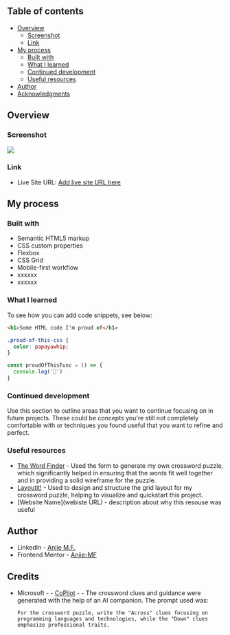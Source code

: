 ## Table of contents

- [Overview](#overview)
  - [Screenshot](#screenshot)
  - [Link](#link)
- [My process](#my-process)
  - [Built with](#built-with)
  - [What I learned](#what-i-learned)
  - [Continued development](#continued-development)
  - [Useful resources](#useful-resources)
- [Author](#author)
- [Acknowledgments](#acknowledgments)


## Overview

### Screenshot

![](./screenshot.jpg)


### Link

- Live Site URL: [Add live site URL here](https://your-live-site-url.com)

## My process

### Built with

- Semantic HTML5 markup
- CSS custom properties
- Flexbox
- CSS Grid
- Mobile-first workflow
- xxxxxx
- xxxxxx

### What I learned

To see how you can add code snippets, see below:

```html
<h1>Some HTML code I'm proud of</h1>
```
```css
.proud-of-this-css {
  color: papayawhip;
}
```
```js
const proudOfThisFunc = () => {
  console.log('🎉')
}
```

### Continued development

Use this section to outline areas that you want to continue focusing on in future projects. These could be concepts you're still not completely comfortable with or techniques you found useful that you want to refine and perfect.

### Useful resources

- [The Word Finder](https://www.thewordfinder.com/crossword-puzzle-maker/) - Used the form to generate my own crossword puzzle, which significantly helped in ensuring that the words fit well together and in providing a solid wireframe for the puzzle. 
- [Layoutit!](https://grid.layoutit.com/) - Used to design and structure the grid layout for my crossword puzzle, helping to visualize and quickstart this project.
- [Website Name](webiste URL) - description about why this resouse was useful


## Author

- LinkedIn - [Anjie M.F.](https://www.linkedin.com/in/anjiemay23/)
- Frontend Mentor - [Anjie-MF](hhttps://www.frontendmentor.io/profile/Anjie-MF)


## Credits

- Microsoft - - [CoPilot](https://copilot.microsoft.com/) - - The crossword clues and guidance were generated with the help of an AI companion. The prompt used was:

  ```For the crossword puzzle, write the "Across" clues focusing on programming languages and technologies, while the "Down" clues emphasize professional traits.```
